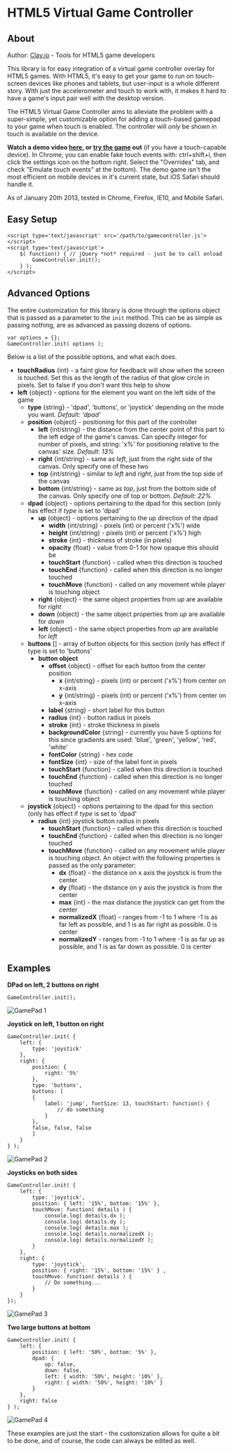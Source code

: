 HTML5 Virtual Game Controller
=============================

About
-----
Author: [Clay.io](http://clay.io/devlanding) - Tools for HTML5 game developers

This library is for easy integration of a virtual game controller overlay for HTML5 games. With HTML5, it's easy to 
get your game to run on touch-screen devices like phones and tablets, but user-input is a whole different story. With
just the accelerometer and touch to work with, it makes it hard to have a game's input pair well with the desktop version.

The HTML5 Virtual Game Controller aims to alleviate the problem with a super-simple, yet customizable option for adding a 
touch-based gamepad to your game when touch is enabled. The controller will *only* be shown in touch is available on the device.

**Watch a demo video [here](http://www.youtube.com/watch?v=XQKRYMjrp2Q), or [try the game](http://clay.io/plugins/controller/index.html) out** (if you have a touch-capable device). 
In Chrome, you can enable fake touch events with: ctrl+shift+i, then click the settings icon on the bottom right. 
Select the "Overrides" tab, and check "Emulate touch events" at the bottom). The demo game isn't the most efficient on
mobile devices in it's current state, but iOS Safari should handle it.

As of January 20th 2013, tested in Chrome, Firefox, IE10, and Mobile Safari.

Easy Setup
----------
```
<script type='text/javascript' src='/path/to/gamecontroller.js'></script>
<script type='text/javascript'>
    $( function() { // jQuery *not* required - just be to call onload
		GameController.init();
	} );
</script>
```

Advanced Options
----------------
The entire customization for this library is done through the options object that is passed as a parameter to the `init` method.
This can be as simple as passing nothing, are as advanced as passing dozens of options.

```
var options = {};
GameController.init( options );
```

Below is a list of the possible options, and what each does.

* **touchRadius** {int} - a faint glow for feedback will show when the screen is touched. Set this as the length of the radius of that glow circle in pixels. Set to false if you don't want this help to show
* **left** {object} - options for the element you want on the left side of the game
  * **type** {string} - 'dpad', 'buttons', or 'joystick' depending on the mode you want. *Default: 'dpad'*
  * **position** {object} - positioning for this part of the controller
     * **left** {int/string} - the distance from the center point of this part to the left edge of the game's canvas. Can specify integer for number of pixels, and string: 'x%' for positioning relative to the canvas' size. *Default: 13%*
     * **right** {int/string} - same as *left*, just from the right side of the canvas. Only specify one of these two
     * **top** {int/string} - similar to *left* and *right*, just from the top side of the canvas
     * **bottom** {int/string} - same as *top*, just from the bottom side of the canvas. Only specify one of top or bottom. *Default: 22%*
  * **dpad** {object} - options pertaining to the dpad for this section (only has effect if *type* is set to 'dpad'
     * **up** {object} - options pertaining to the up direction of the dpad
         * **width** {int/string} - pixels (int) or percent ('x%') wide
         * **height** {int/string} - pixels (int) or percent ('x%') high
         * **stroke** {int} - thickness of stroke (in pixels)
         * **opacity** {float} - value from 0-1 for how opaque this should be
         * **touchStart** {function} - called when this direction is touched
         * **touchEnd** {function} - called when this direction is no longer touched
         * **touchMove** {function} - called on any movement while player is touching object
     * **right** {object} - the same object properties from *up* are available for *right*
     * **down** {object} - the same object properties from *up* are available for *down*
     * **left** {object} - the same object properties from *up* are available for *left*
  * **buttons** [] - array of button objects for this section (only has effect if type is set to 'buttons'
     * **button object**
         * **offset** {object} - offset for each button from the center position
             * **x** {int/string} - pixels (int) or percent ('x%') from center on x-axis
             * **y** {int/string} - pixels (int) or percent ('x%') from center on x-axis
         * **label** {string} - short label for this button
         * **radius** {int} - button radius in pixels
         * **stroke** {int} - stroke thickness in pixels
         * **backgroundColor** {string} - currently you have 5 options for this since gradients are used: 'blue', 'green', 'yellow', 'red', 'white'
         * **fontColor** {string} - hex code
         * **fontSize** {int} - size of the label font in pixels
         * **touchStart** {function} - called when this direction is touched
         * **touchEnd** {function} - called when this direction is no longer touched
         * **touchMove** {function} - called on any movement while player is touching object
  * **joystick** {object} - options pertaining to the dpad for this section (only has effect if *type* is set to 'dpad'
     * **radius** {int} joystick button radius in pixels
         * **touchStart** {function} - called when this direction is touched
         * **touchEnd** {function} - called when this direction is no longer touched
         * **touchMove** {function} - called on any movement while player is touching object. An object with the following properties is passed as the only parameter:
             * **dx** {float} - the distance on x axis the joystick is from the center
             * **dy** {float} - the distance on y axis the joystick is from the center
             * **max** {int} - the max distance the joystick can get from the center
             * **normalizedX** {float} - ranges from -1 to 1 where -1 is as far left as possible, and 1 is as far right as possible. 0 is center
             * **normalizedY** - ranges from -1 to 1 where -1 is as far up as possible, and 1 is as far down as possible. 0 is center

Examples
--------
**DPad on left, 2 buttons on right**  
```
GameController.init();
```
![GamePad 1](http://clay.io/images/controller/1.png)

**Joystick on left, 1 button on right**  
```
GameController.init( { 
    left: {
        type: 'joystick'
    }, 
    right: { 
        position: { 
            right: '5%' 
        }, 
        type: 'buttons', 
        buttons: [
        { 
            label: 'jump', fontSize: 13, touchStart: function() { 
                // do something 
            } 
        }, 
        false, false, false
        ] 
    }
} );
```
![GamePad 2](http://clay.io/images/controller/2.png)

**Joysticks on both sides**  
```
GameController.init( { 
    left: {
        type: 'joystick', 
        position: { left: '15%', bottom: '15%' },
        touchMove: function( details ) {
            console.log( details.dx );
            console.log( details.dy );
            console.log( details.max );
            console.log( details.normalizedX );
            console.log( details.normalizedY );
        }
    }, 
    right: { 
        type: 'joystick', 
        position: { right: '15%', bottom: '15%' } ,
        touchMove: function( details ) {
            // Do something...
        }
    }
});
```
![GamePad 3](http://clay.io/images/controller/3.png)

**Two large buttons at bottom**  
```
GameController.init( { 
	left: {
		position: { left: '50%', bottom: '5%' }, 
		dpad: { 
			up: false, 
			down: false, 
			left: { width: '50%', height: '10%' }, 
			right: { width: '50%', height: '10%' } 
		} 
	}, 
	right: false
} );
```
![GamePad 4](http://clay.io/images/controller/4.png)

These examples are just the start - the customization allows for quite a bit to be done, 
and of course, the code can always be edited as well.
